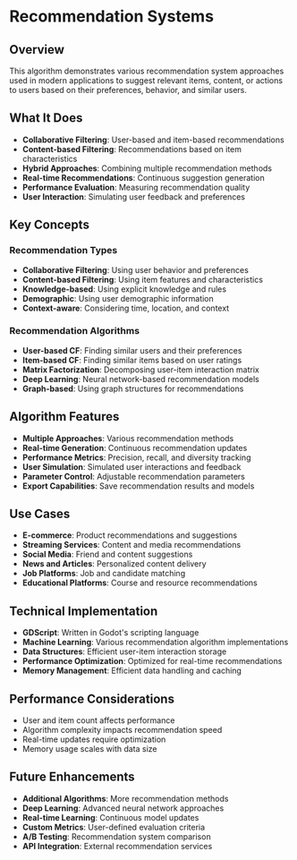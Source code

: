 # Recommendation Systems

## Overview
This algorithm demonstrates various recommendation system approaches used in modern applications to suggest relevant items, content, or actions to users based on their preferences, behavior, and similar users.

## What It Does
- **Collaborative Filtering**: User-based and item-based recommendations
- **Content-based Filtering**: Recommendations based on item characteristics
- **Hybrid Approaches**: Combining multiple recommendation methods
- **Real-time Recommendations**: Continuous suggestion generation
- **Performance Evaluation**: Measuring recommendation quality
- **User Interaction**: Simulating user feedback and preferences

## Key Concepts

### Recommendation Types
- **Collaborative Filtering**: Using user behavior and preferences
- **Content-based Filtering**: Using item features and characteristics
- **Knowledge-based**: Using explicit knowledge and rules
- **Demographic**: Using user demographic information
- **Context-aware**: Considering time, location, and context

### Recommendation Algorithms
- **User-based CF**: Finding similar users and their preferences
- **Item-based CF**: Finding similar items based on user ratings
- **Matrix Factorization**: Decomposing user-item interaction matrix
- **Deep Learning**: Neural network-based recommendation models
- **Graph-based**: Using graph structures for recommendations

## Algorithm Features
- **Multiple Approaches**: Various recommendation methods
- **Real-time Generation**: Continuous recommendation updates
- **Performance Metrics**: Precision, recall, and diversity tracking
- **User Simulation**: Simulated user interactions and feedback
- **Parameter Control**: Adjustable recommendation parameters
- **Export Capabilities**: Save recommendation results and models

## Use Cases
- **E-commerce**: Product recommendations and suggestions
- **Streaming Services**: Content and media recommendations
- **Social Media**: Friend and content suggestions
- **News and Articles**: Personalized content delivery
- **Job Platforms**: Job and candidate matching
- **Educational Platforms**: Course and resource recommendations

## Technical Implementation
- **GDScript**: Written in Godot's scripting language
- **Machine Learning**: Various recommendation algorithm implementations
- **Data Structures**: Efficient user-item interaction storage
- **Performance Optimization**: Optimized for real-time recommendations
- **Memory Management**: Efficient data handling and caching

## Performance Considerations
- User and item count affects performance
- Algorithm complexity impacts recommendation speed
- Real-time updates require optimization
- Memory usage scales with data size

## Future Enhancements
- **Additional Algorithms**: More recommendation methods
- **Deep Learning**: Advanced neural network approaches
- **Real-time Learning**: Continuous model updates
- **Custom Metrics**: User-defined evaluation criteria
- **A/B Testing**: Recommendation system comparison
- **API Integration**: External recommendation services
